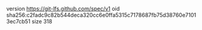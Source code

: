 version https://git-lfs.github.com/spec/v1
oid sha256:c2fadc9c82b544deca320cc6e0ffa5315c7178687fb75d38760e71013ec7cb51
size 318
